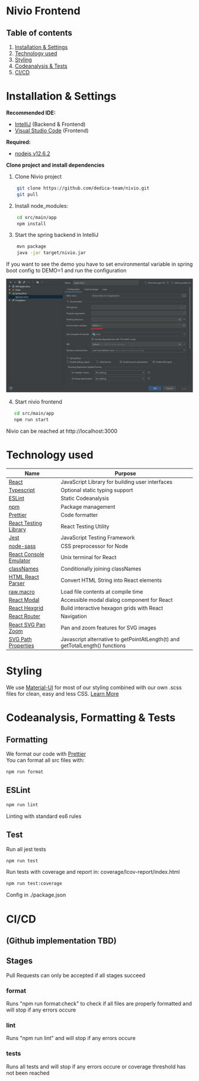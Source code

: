 # Nivio Frontend

## Table of contents

1. [Installation & Settings](https://github.com/dedica-team/nivio/blob/develop/src/main/app/README.md#installation-settings)
2. [Technology used](https://github.com/dedica-team/nivio/blob/develop/src/main/app/README.md#technology-used)
3. [Styling](https://github.com/dedica-team/nivio/blob/develop/src/main/app/README.md#styling)
4. [Codeanalysis & Tests](https://github.com/dedica-team/nivio/blob/develop/src/main/app/README.md#Codeanalysis-tests)
5. [CI/CD](https://github.com/dedica-team/nivio/blob/develop/src/main/app/README.md#cicd)

# Installation & Settings

**Recommended IDE:**

- [IntelliJ](https://www.jetbrains.com/idea/) (Backend & Frontend)
- [Visual Studio Code](https://code.visualstudio.com/) (Frontend)

**Required:**

- [nodejs v12.6.2](https://nodejs.org/en/)

**Clone project and install dependencies**

1. Clone Nivio project

```bash
    git clone https://github.com/dedica-team/nivio.git
    git pull
```

2. Install node_modules:

```bash
    cd src/main/app
    npm install
```

3. Start the spring backend in IntelliJ

```bash
    mvn package
    java -jar target/nivio.jar
```

If you want to see the demo you have to set environmental variable in spring boot config to DEMO=1 and run the configuration

![Spring Config](doc/spring_config.png 'Spring Config')

4. Start nivio frontend

```bash
   cd src/main/app
   npm run start
```

Nivio can be reached at http://localhost:3000

# Technology used

| Name                                                                                  | Purpose                                                                      |
| ------------------------------------------------------------------------------------- | ---------------------------------------------------------------------------- |
| [React](https://reactjs.org/)                                                         | JavaScript Library for building user interfaces                              |
| [Typescript](https://www.typescriptlang.org/)                                         | Optional static typing support                                               |
| [ESLint](https://eslint.org/)                                                         | Static Codeanalysis                                                          |
| [npm](https://www.npmjs.com/)                                                         | Package management                                                           |
| [Prettier](https://prettier.io/)                                                      | Code formatter                                                               |
| [React Testing Library](https://testing-library.com/docs/react-testing-library/intro) | React Testing Utility                                                        |
| [Jest](https://jestjs.io/)                                                            | JavaScript Testing Framework                                                 |
| [node-sass](https://github.com/sass/node-sass)                                        | CSS preprocessor for Node                                                    |
| [React Console Emulator](https://www.npmjs.com/package/react-console-emulator)        | Unix terminal for React                                                      |
| [classNames](https://www.npmjs.com/package/classnames)                                | Conditionally joining classNames                                             |
| [HTML React Parser](https://www.npmjs.com/package/html-react-parser)                  | Convert HTML String into React elements                                      |
| [raw.macro](https://www.npmjs.com/package/raw.macro)                                  | Load file contents at compile time                                           |
| [React Modal](https://www.npmjs.com/package/react-modal)                              | Accessible modal dialog component for React                                  |
| [React Hexgrid](https://github.com/Hellenic/react-hexgrid)                            | Build interactive hexagon grids with React                                   |
| [React Router](https://reacttraining.com/react-router/web/guides/quick-start)         | Navigation                                                                   |
| [React SVG Pan Zoom](https://www.npmjs.com/package/react-svg-pan-zoom)                | Pan and zoom features for SVG images                                         |
| [SVG Path Properties](https://www.npmjs.com/package/react-svg-pan-zoom)               | Javascript alternative to getPointAtLength(t) and getTotalLength() functions |

# Styling

We use [Material-UI](https://material-ui.com/) for most of our styling combined with our own .scss files for clean, easy and less CSS. [Learn More](https://sass-lang.com/)

# Codeanalysis, Formatting & Tests

## Formatting

We format our code with [Prettier](https://prettier.io/)  
You can format all src files with:

```bash
npm run format
```

## ESLint

```bash
npm run lint
```

Linting with standard es6 rules

## Test

Run all jest tests

```bash
npm run test
```

Run tests with coverage and report in: coverage/lcov-report/index.html

```bash
npm run test:coverage
```

Config in ./package.json

# CI/CD

## (Github implementation TBD)

## **Stages**

Pull Requests can only be accepted if all stages succeed

### **format**

Runs "npm run format:check" to check if all files are properly formatted and will stop if any errors occure

### **lint**

Runs "npm run lint" and will stop if any errors occure

### **tests**

Runs all tests and will stop if any errors occure or coverage threshold has not been reached
